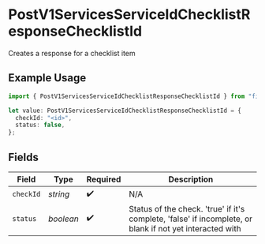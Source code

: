 # PostV1ServicesServiceIdChecklistResponseChecklistId

Creates a response for a checklist item

## Example Usage

```typescript
import { PostV1ServicesServiceIdChecklistResponseChecklistId } from "firehydrant-typescript-sdk/models/components";

let value: PostV1ServicesServiceIdChecklistResponseChecklistId = {
  checkId: "<id>",
  status: false,
};
```

## Fields

| Field                                                                                                    | Type                                                                                                     | Required                                                                                                 | Description                                                                                              |
| -------------------------------------------------------------------------------------------------------- | -------------------------------------------------------------------------------------------------------- | -------------------------------------------------------------------------------------------------------- | -------------------------------------------------------------------------------------------------------- |
| `checkId`                                                                                                | *string*                                                                                                 | :heavy_check_mark:                                                                                       | N/A                                                                                                      |
| `status`                                                                                                 | *boolean*                                                                                                | :heavy_check_mark:                                                                                       | Status of the check. 'true' if it's complete, 'false' if incomplete, or blank if not yet interacted with |